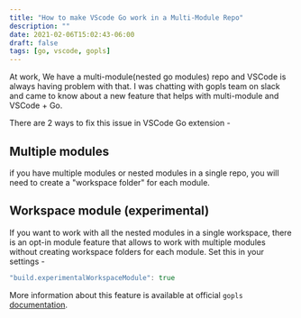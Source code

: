 ```yaml
---
title: "How to make VScode Go work in a Multi-Module Repo"
description: ""
date: 2021-02-06T15:02:43-06:00
draft: false
tags: [go, vscode, gopls]
---
```


At work, We have a multi-module(nested go modules) repo and VSCode is always having problem with that. I was chatting with gopls team on slack and came to know about a new feature that helps with multi-module and VSCode + Go.

There are 2 ways to fix this issue in VSCode Go extension -

## Multiple modules

if you have multiple modules or nested modules in a single repo, you will need to create a "workspace folder" for each module.

## Workspace module (experimental)

If you want to work with all the nested modules in a single workspace, there is an opt-in module feature that allows to work with multiple modules without creating workspace folders for each module. Set this in your settings -

```go
"build.experimentalWorkspaceModule": true
```

More information about this feature is available at official `gopls` [documentation](https://github.com/golang/tools/blob/master/gopls/doc/workspace.md).
